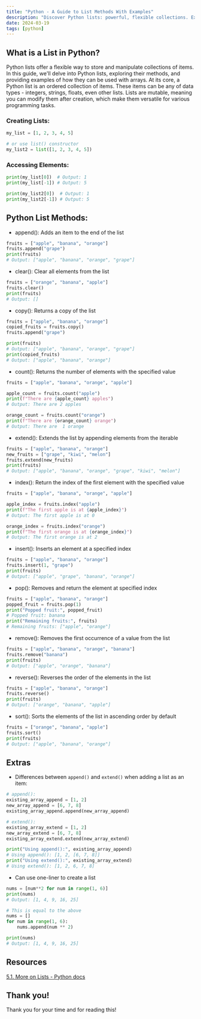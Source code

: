 ```yaml
---
title: "Python - A Guide to List Methods With Examples"
description: "Discover Python lists: powerful, flexible collections. Explore methods, creation, and manipulation for efficient programming."
date: 2024-03-19
tags: [python]
---
```


## What is a List in Python?

Python lists offer a flexible way to store and manipulate collections of items. In this guide, we'll delve into Python lists, exploring their methods, and providing examples of how they can be used with arrays. At its core, a Python list is an ordered collection of items. These items can be any of data types - integers, strings, floats, even other lists. Lists are mutable, meaning you can modify them after creation, which make them versatile for various programming tasks.

### Creating Lists:

```python
my_list = [1, 2, 3, 4, 5]

# or use list() constructor
my_list2 = list([1, 2, 3, 4, 5])
```

### Accessing Elements:

```python
print(my_list[0])  # Output: 1
print(my_list[-1]) # Output: 5

print(my_list2[0])  # Output: 1
print(my_list2[-1]) # Output: 5
```

## Python List Methods:

- append(): Adds an item to the end of the list

```python
fruits = ["apple", "banana", "orange"]
fruits.append("grape")
print(fruits)
# Output: ["apple", "banana", "orange", "grape"]
```

- clear(): Clear all elements from the list

```python
fruits = ["orange", "banana", "apple"]
fruits.clear()
print(fruits)
# Output: []
```

- copy(): Returns a copy of the list

```python
fruits = ["apple", "banana", "orange"]
copied_fruits = fruits.copy()
fruits.append("grape")

print(fruits)
# Output: ["apple", "banana", "orange", "grape"]
print(copied_fruits)
# Output: ["apple", "banana", "orange"]
```

- count(): Returns the number of elements with the specified value

```python
fruits = ["apple", "banana", "orange", "apple"]

apple_count = fruits.count("apple")
print(f"There are {apple_count} apples")
# Output: There are 2 apples

orange_count = fruits.count("orange")
print(f"There are {orange_count} orange")
# Output: There are  1 orange
```

- extend(): Extends the list by appending elements from the iterable

```python
fruits = ["apple", "banana", "orange"]
new_fruits = ["grape", "kiwi", "melon"]
fruits.extend(new_fruits)
print(fruits)
# Output: ["apple", "banana", "orange", "grape", "kiwi", "melon"]
```

- index(): Return the index of the first element with the specified value

```python
fruits = ["apple", "banana", "orange", "apple"]

apple_index = fruits.index("apple")
print(f"The first apple is at {apple_index}")
# Output: The first apple is at 0

orange_index = fruits.index("orange")
print(f"The first orange is at {orange_index}")
# Output: The first orange is at 2
```

- insert(): Inserts an element at a specified index

```python
fruits = ["apple", "banana", "orange"]
fruits.insert(1, "grape")
print(fruits)
# Output: ["apple", "grape", "banana", "orange"]
```

- pop(): Removes and return the element at specified index

```python
fruits = ["apple", "banana", "orange"]
popped_fruit = fruits.pop(1)
print("Popped fruit:", popped_fruit)
# Popped fruit: banana
print("Remaining fruits:", fruits)
# Remaining fruits: ["apple", "orange"]
```

- remove(): Removes the first occurrence of a value from the list

```python
fruits = ["apple", "banana", "orange", "banana"]
fruits.remove("banana")
print(fruits)
# Output: ["apple", "orange", "banana"]
```

- reverse(): Reverses the order of the elements in the list

```python
fruits = ["apple", "banana", "orange"]
fruits.reverse()
print(fruits)
# Output: ["orange", "banana", "apple"]
```

- sort(): Sorts the elements of the list in ascending order by default

```python
fruits = ["orange", "banana", "apple"]
fruits.sort()
print(fruits)
# Output: ["apple", "banana", "orange"]
```

## Extras

- Differences between `append()` and `extend()` when adding a list as an item:

```python
# append():
existing_array_append = [1, 2]
new_array_append = [6, 7, 8]
existing_array_append.append(new_array_append)

# extend():
existing_array_extend = [1, 2]
new_array_extend = [6, 7, 8]
existing_array_extend.extend(new_array_extend)

print("Using append():", existing_array_append)
# Using append(): [1, 2, [6, 7, 8]]
print("Using extend():", existing_array_extend)
# Using extend(): [1, 2, 6, 7, 8]
```

- Can use one-liner to create a list

```python
nums = [num**2 for num in range(1, 6)]
print(nums)
# Output: [1, 4, 9, 16, 25]

# This is equal to the above
nums = []
for num in range(1, 6):
    nums.append(num ** 2)

print(nums)
# Output: [1, 4, 9, 16, 25]
```

## Resources

[5.1. More on Lists - Python docs](https://docs.python.org/3/tutorial/datastructures.html#more-on-lists)

## Thank you!

Thank you for your time and for reading this!
